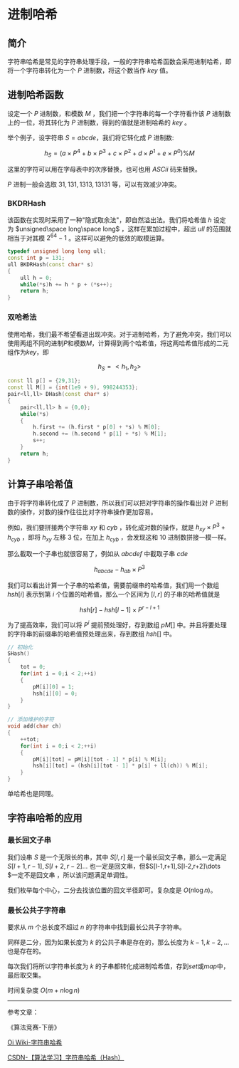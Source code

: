 # 进制哈希

## **简介**

字符串哈希是常见的字符串处理手段，一般的字符串哈希函数会采用进制哈希，即将一个字符串转化为一个 $P$ 进制数，将这个数当作 $key$ 值。

## **进制哈希函数**

设定一个 $P$ 进制数，和模数 $M$ ，我们把一个字符串的每一个字符看作该 $P$ 进制数上的一位，将其转化为 $P$ 进制数，得到的值就是进制哈希的 $key$ 。

举个例子，设字符串 $S=abcde$，我们将它转化成 $P$ 进制数:

$$
h_S=(a\times P^4 + b\times P^3 + c\times  P^2 + d\times P^1 + e\times P^0) \% M
$$

这里的字符可以用在字母表中的次序替换，也可也用 $ASCii$ 码来替换。

$P$ 进制一般会选取 $31,131,1313,13131$ 等，可以有效减少冲突。

### **BKDRHash**

该函数在实现时采用了一种"隐式取余法"，即自然溢出法。我们将哈希值 $h$ 设定为 $unsigned\space long\space long$ ，这样在累加过程中，超出 $ull$ 的范围就相当于对其模 $2^{64}−1$ 。这样可以避免的低效的取模运算。

```cpp
typedef unsigned long long ull;
const int p = 131;
ull BKDRHash(const char* s)
{
	ull h = 0;
	while(*s)h += h * p + (*s++);
	return h;
}
```

### **双哈希法**

使用哈希，我们最不希望看道出现冲突。对于进制哈希，为了避免冲突，我们可以使用两组不同的进制$P$和模数$M$，计算得到两个哈希值，将这两哈希值形成的二元组作为$key$，即

$$
h_S = <h_1,h_2>
$$

```cpp
const ll p[] = {29,31};
const ll M[] = {int(1e9 + 9), 998244353};
pair<ll,ll> DHash(const char* s)
{
	pair<ll,ll> h = {0,0};
	while(*s)
	{
		h.first += (h.first * p[0] + *s) % M[0];
		h.second += (h.second * p[1] + *s) % M[1];
		s++;
	}
	return h;
}
```

## **计算子串哈希值**

由于将字符串转化成了 $P$ 进制数，所以我们可以把对字符串的操作看出对 $P$ 进制数的操作，对数的操作往往比对字符串操作更加容易。

例如，我们要拼接两个字符串 $xy$ 和 $cyb$ ，转化成对数的操作，就是 $h_{xy}\times P ^{3} + h_{cyb}$ ，即将 $h_{xy}$ 左移 $3$ 位，在加上 $h_{cyb}$ ，会发现这和 $10$ 进制数拼接一模一样。

那么截取一个子串也就很容易了，例如从 $abcdef$ 中截取子串 $cde$

$$
h_{abcde} - h_{ab} \times P^{3}
$$

我们可以看出计算一个子串的哈希值，需要前缀串的哈希值，我们用一个数组 $hsh[i]$ 表示到第 $i$ 个位置的哈希值，那么一个区间为 $[l,r]$ 的子串的哈希值就是

$$
hsh[r] - hsh[l-1]\times P^{r - l + 1}
$$

为了提高效率，我们可以将 $P^i$ 提前预处理好，存到数组 $pM[]$ 中。并且将要处理的字符串的前缀串的哈希值预处理出来，存到数组 $hsh[]$ 中。

```cpp
// 初始化
SHash()
{
	tot = 0;
	for(int i = 0;i < 2;++i)
	{
		pM[i][0] = 1;
		hsh[i][0] = 0;
	}
}

// 添加维护的字符
void add(char ch)
{
	++tot;
	for(int i = 0;i < 2;++i)
	{
		pM[i][tot] = pM[i][tot - 1] * p[i] % M[i];
		hsh[i][tot] = (hsh[i][tot - 1] * p[i] + ll(ch)) % M[i];
	}
}
```

单哈希也是同理。

## **字符串哈希的应用**

### **最长回文子串**

我们设串 $S$ 是一个无限长的串，其中 $S[l,r]$ 是一个最长回文子串，那么一定满足 $S[l+1,r-1],S[l+2,r-2]\dots$ 也一定是回文串，但$S[l-1,r+1],S[l-2,r+2]\dots $一定不是回文串 ，所以该问题满足单调性。

我们枚举每个中心，二分去找该位置的回文半径即可。复杂度是 $O(n\log n)$。

### **最长公共子字符串**

要求从 $m$ 个总长度不超过 $n$ 的字符串中找到最长公共子字符串。

同样是二分，因为如果长度为 $k$ 的公共子串是存在的，那么长度为 $k-1,k-2,\dots$ 也是存在的。

每次我们将所以字符串长度为 $k$ 的子串都转化成进制哈希值，存到$set$或$map$中，最后取交集。

时间复杂度 $O(m+n\log n)$


---------------

参考文章：<br>

《算法竞赛-下册》

[Oi Wiki-字符串哈希](https://oi-wiki.org/string/hash/)

[CSDN-【算法学习】字符串哈希（Hash）](https://blog.csdn.net/Mikchy/article/details/103995537)



